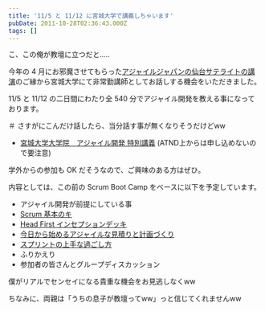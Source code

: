 ```yaml
---
title: '11/5 と 11/12 に宮城大学で講義しちゃいます'
pubDate: 2011-10-28T02:36:43.000Z
tags: []
---
```


こ、この俺が教壇に立つだと.....

今年の 4 月にお邪魔させてもらった[アジャイルジャパンの仙台サテライトの講演](http://d.hatena.ne.jp/nawoto/20110418/1303110531)のご縁から宮城大学にて非常勤講師としてお話しする機会をいただきました。

11/5 と 11/12 の二日間にわたり全 540 分でアジャイル開発を教える事になっております。

＃ さすがにこんだけ話したら、当分話す事が無くなりそうだけどww

- [宮城大学大学院　アジャイル開発 特別講義](http://atnd.org/events/20285) (ATND上からは申し込めないので要注意)

学外からの参加も OK だそうなので、ご興味のある方はぜひ。

内容としては、この前の Scrum Boot Camp をベースに以下を予定しています。

- アジャイル開発が前提にしている事
- [Scrum 基本のキ](http://d.hatena.ne.jp/nawoto/20111024/1319428775)
- [Head First インセプションデッキ](http://d.hatena.ne.jp/nawoto/20111011/1318303619)
- [今日から始めるアジャイルな見積りと計画づくり](http://d.hatena.ne.jp/nawoto/20111026/1319602905)
- [スプリントの上手な過ごし方](http://d.hatena.ne.jp/nawoto/20111027/1319684915)
- ふりかえり
- 参加者の皆さんとグループディスカッション

僕がリアルでセンセイになる貴重な機会をお見逃しなくww

ちなみに、両親は「うちの息子が教壇ってww」っと信じてくれませんww
